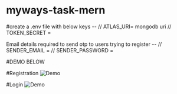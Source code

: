 # myways-task-mern

#create a .env file with below keys --
//
ATLAS_URI= mongodb uri
//
TOKEN_SECRET = 

Email details required to send otp to users trying to register --
//
SENDER_EMAIL = 
//
SENDER_PASSWORD = 


#DEMO BELOW

#Registration
![Demo](https://github.com/27lakshay/demo_gifs/blob/main/MyWays_Task_Registration_Demo.gif.gif)

#Login
![Demo](https://github.com/27lakshay/demo_gifs/blob/main/MyWays_Task_Login_Demo.gif.gif)


